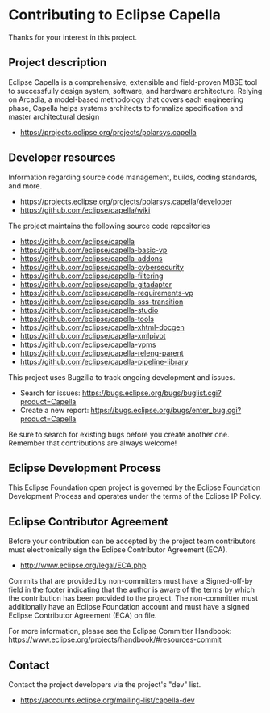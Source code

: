 # Contributing to Eclipse Capella

Thanks for your interest in this project.

## Project description

Eclipse Capella is a comprehensive, extensible and field-proven MBSE tool to
successfully design system, software, and hardware architecture. Relying on
Arcadia, a model-based methodology that covers each engineering phase, Capella
helps systems architects to formalize specification and master architectural
design

* https://projects.eclipse.org/projects/polarsys.capella

## Developer resources

Information regarding source code management, builds, coding standards, and
more.

* https://projects.eclipse.org/projects/polarsys.capella/developer
* https://github.com/eclipse/capella/wiki

The project maintains the following source code repositories

* https://github.com/eclipse/capella
* https://github.com/eclipse/capella-basic-vp
* https://github.com/eclipse/capella-addons
* https://github.com/eclipse/capella-cybersecurity
* https://github.com/eclipse/capella-filtering
* https://github.com/eclipse/capella-gitadapter
* https://github.com/eclipse/capella-requirements-vp
* https://github.com/eclipse/capella-sss-transition
* https://github.com/eclipse/capella-studio
* https://github.com/eclipse/capella-tools
* https://github.com/eclipse/capella-xhtml-docgen
* https://github.com/eclipse/capella-xmlpivot
* https://github.com/eclipse/capella-vpms
* https://github.com/eclipse/capella-releng-parent
* https://github.com/eclipse/capella-pipeline-library

This project uses Bugzilla to track ongoing development and issues.

* Search for issues: https://bugs.eclipse.org/bugs/buglist.cgi?product=Capella
* Create a new report:
   https://bugs.eclipse.org/bugs/enter_bug.cgi?product=Capella

Be sure to search for existing bugs before you create another one. Remember that
contributions are always welcome!

## Eclipse Development Process

This Eclipse Foundation open project is governed by the Eclipse Foundation
Development Process and operates under the terms of the Eclipse IP Policy.

## Eclipse Contributor Agreement

Before your contribution can be accepted by the project team contributors must
electronically sign the Eclipse Contributor Agreement (ECA).

* http://www.eclipse.org/legal/ECA.php

Commits that are provided by non-committers must have a Signed-off-by field in
the footer indicating that the author is aware of the terms by which the
contribution has been provided to the project. The non-committer must
additionally have an Eclipse Foundation account and must have a signed Eclipse
Contributor Agreement (ECA) on file.

For more information, please see the Eclipse Committer Handbook:
https://www.eclipse.org/projects/handbook/#resources-commit

## Contact

Contact the project developers via the project's "dev" list.

* https://accounts.eclipse.org/mailing-list/capella-dev